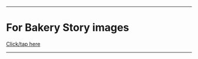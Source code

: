 
***

# For Bakery Story images

[Click/tap here](https://github.com/seanpm2001/SeansLifeArchive_Images_Bakery-Story)

***
